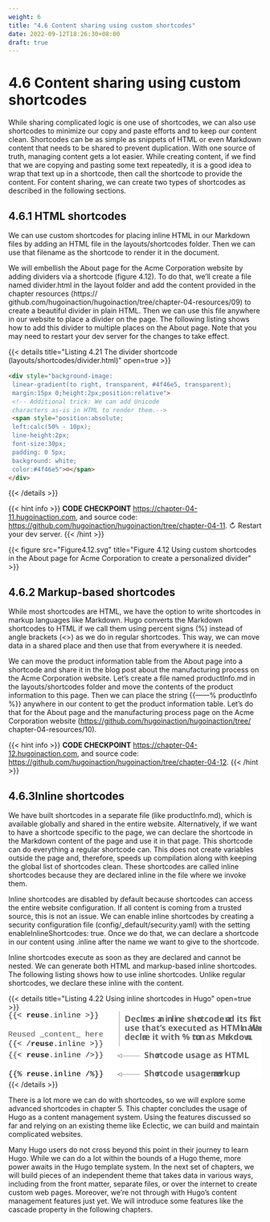 ```yaml
---
weight: 6
title: "4.6 Content sharing using custom shortcodes"
date: 2022-09-12T18:26:30+08:00
draft: true
---
```


# 4.6 Content sharing using custom shortcodes

While sharing complicated logic is one use of shortcodes, we can also use shortcodes to minimize our copy and paste efforts and to keep our content clean. Shortcodes can be as simple as snippets of HTML or even Markdown content that needs to be shared to prevent duplication. With one source of truth, managing content gets a lot easier. While creating content, if we find that we are copying and pasting some text repeatedly, it is a good idea to wrap that text up in a shortcode, then call the shortcode to provide the content. For content sharing, we can create two types of shortcodes as described in the following sections.

## 4.6.1 HTML shortcodes

We can use custom shortcodes for placing inline HTML in our Markdown files by adding an HTML file in the layouts/shortcodes folder. Then we can use that filename as the shortcode to render it in the document.

We will embellish the About page for the Acme Corporation website by adding dividers via a shortcode (figure 4.12). To do that, we’ll create a file named divider.html in the layout folder and add the content provided in the chapter resources (https:// github.com/hugoinaction/hugoinaction/tree/chapter-04-resources/09)  to  create  a beautiful divider in plain HTML. Then we can use this file anywhere in our website to place a divider on the page. The following listing shows how to add this divider to multiple places on the About page. Note that you may need to restart your dev server for the changes to take effect.

{{< details title="Listing 4.21 The divider shortcode (layouts/shortcodes/divider.html)" open=true >}}
```html
<div style="background-image: 
 linear-gradient(to right, transparent, #4f46e5, transparent); 
 margin:15px 0;height:2px;position:relative">
 <!-- Additional trick: We can add Unicode 
 characters as-is in HTML to render them.-->
 <span style="position:absolute; 
 left:calc(50% - 10px);
 line-height:2px;
 font-size:30px; 
 padding: 0 5px; 
 background: white; 
 color:#4f46e5">☺</span>
</div>
```
{{< /details >}}

{{< hint info >}}
**CODE CHECKPOINT**	https://chapter-04-11.hugoinaction.com, and source code:  https://github.com/hugoinaction/hugoinaction/tree/chapter-04-11.
↻ Restart your dev server.
{{< /hint >}}

{{< figure src="Figure4.12.svg" title="Figure 4.12 Using custom shortcodes in the About page for Acme Corporation to create a personalized divider" >}}

## 4.6.2 Markup-based shortcodes

While most shortcodes are HTML, we have the option to write shortcodes in markup languages like Markdown. Hugo converts the Markdown shortcodes to HTML if we call them using percent signs (%) instead of angle brackets (<>) as we do in regular shortcodes. This way, we can move data in a shared place and then use that from everywhere it is needed.

We can move the product information table from the About page into a shortcode and share it in the blog post about the manufacturing process on the Acme Corporation website. Let’s create a file named productInfo.md in the layouts/shortcodes folder and move the contents of the product information to this page. Then we can place the string {{——% productInfo %}} anywhere in our content to get the product information table. Let’s do that for the About page and the manufacturing process page on the Acme  Corporation  website  (https://github.com/hugoinaction/hugoinaction/tree/ chapter-04-resources/10).

{{< hint info >}}
**CODE CHECKPOINT**	https://chapter-04-12.hugoinaction.com, and source code: https://github.com/hugoinaction/hugoinaction/tree/chapter-04-12.
{{< /hint >}}

## 4.6.3Inline shortcodes

We have built shortcodes in a separate file (like productInfo.md), which is available globally and shared in the entire website. Alternatively, if we want to have a shortcode specific to the page, we can declare the shortcode in the Markdown content of the page and use it in that page. This shortcode can do everything a regular shortcode can. This does not create variables outside the page and, therefore, speeds up compilation along with keeping the global list of shortcodes clean. These shortcodes are called inline shortcodes because they are declared inline in the file where we invoke them.

Inline shortcodes are disabled by default because shortcodes can access the entire website configuration. If all content is coming from a trusted source, this is not an issue. We can enable inline shortcodes by creating a security configuration file (config/_default/security.yaml) with the setting enableInlineShortcodes: true. Once we do that, we can declare a shortcode in our content using .inline after the name we want to give to the shortcode.

Inline  shortcodes execute as soon as they are declared and cannot be nested. We  can generate both HTML and markup-based inline shortcodes. The following listing shows how to use inline shortcodes. Unlike regular shortcodes, we declare these inline with the content.

{{< details title="Listing 4.22 Using inline shortcodes in Hugo" open=true >}}
![Listing4.22](Listing4.22.svg)
{{< /details >}}

There is a lot more we can do with shortcodes, so we will explore some advanced shortcodes in chapter 5. This chapter concludes the usage of Hugo as a content management system. Using the features discussed so far and relying on an existing theme like Eclectic, we can build and maintain complicated websites.

Many Hugo users do not cross beyond this point in their journey to learn Hugo. While we can do a lot within the bounds of a Hugo theme, more power awaits in the Hugo template system. In the next set of chapters, we will build pieces of an independent theme that takes data in various ways, including from the front matter, separate files, or over the internet to create custom web pages. Moreover, we’re not through with Hugo’s content management features just yet. We will introduce some features like the cascade property in the following chapters.